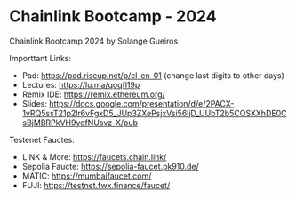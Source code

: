 # Chainlink Bootcamp - 2024

Chainlink Bootcamp 2024 by ​Solange Gueiros

Importtant Links:
- Pad: https://pad.riseup.net/p/cl-en-01 (change last digits to other days)
- Lectures: https://lu.ma/qoqfl19p
- Remix IDE: https://remix.ethereum.org/
- Slides: https://docs.google.com/presentation/d/e/2PACX-1vRQ5ssT21p2lr6vFgxD5_JUp3ZXePsjxVsi56ljD_UUbT2b5COSXXhDE0CsBjMBRPkVH9yofNUsvz-X/pub

Testenet Fauctes:
- LINK & More: https://faucets.chain.link/
- Sepolia Faucte: https://sepolia-faucet.pk910.de/
- MATIC: https://mumbaifaucet.com/
- FUJI: https://testnet.fwx.finance/faucet/
